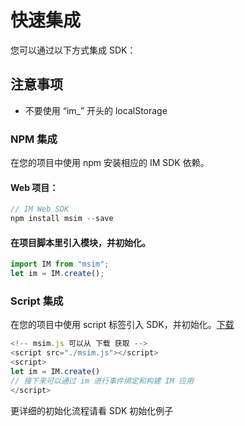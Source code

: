 # 快速集成

您可以通过以下方式集成 SDK：

## 注意事项

- 不要使用 “im\_” 开头的 localStorage

### NPM 集成

在您的项目中使用 npm 安装相应的 IM SDK 依赖。

#### Web 项目：

```js
// IM Web SDK
npm install msim --save
```

#### 在项目脚本里引入模块，并初始化。

```js
import IM from "msim";
let im = IM.create();
```

### Script 集成

在您的项目中使用 script 标签引入 SDK，并初始化。[下载](https://www.showdoc.com.cn/server/api/attachment/visitfile/sign/091ea1c5fa768c735fa776fb168c9027 "[MSIM.zip")

```js
<!-- msim.js 可以从 下载 获取 -->
<script src="./msim.js"></script>
<script>
let im = IM.create()
// 接下来可以通过 im 进行事件绑定和构建 IM 应用
</script>
```

更详细的初始化流程请看 SDK 初始化例子
